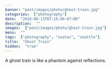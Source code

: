 ```yaml
---
banner: "post/images/photo/ghost-train.jpg"
categories:  ["photography"]
date:  "2016-08-13T07:15:40-07:00"
description:  ""
images:  ["post/images/photo/ghost-train.jpg"]
menu:  ""
tags:  ["photography", "seatac", "seattle"]
title:  "Ghost Train"
hidden:  "true"
---
```

A ghost train is like a phantom against reflections.
<!--more-->
